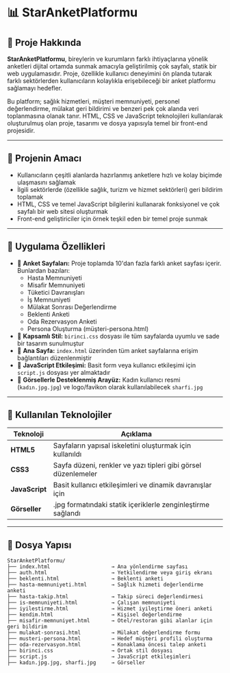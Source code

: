 
# 📊 StarAnketPlatformu

## 📝 Proje Hakkında

**StarAnketPlatformu**, bireylerin ve kurumların farklı ihtiyaçlarına yönelik anketleri dijital ortamda sunmak amacıyla geliştirilmiş çok sayfalı, statik bir web uygulamasıdır. Proje, özellikle kullanıcı deneyimini ön planda tutarak farklı sektörlerden kullanıcıların kolaylıkla erişebileceği bir anket platformu sağlamayı hedefler.

Bu platform; sağlık hizmetleri, müşteri memnuniyeti, personel değerlendirme, mülakat geri bildirimi ve benzeri pek çok alanda veri toplanmasına olanak tanır. HTML, CSS ve JavaScript teknolojileri kullanılarak oluşturulmuş olan proje, tasarımı ve dosya yapısıyla temel bir front-end projesidir.

---

## 🎯 Projenin Amacı

- Kullanıcıların çeşitli alanlarda hazırlanmış anketlere hızlı ve kolay biçimde ulaşmasını sağlamak
- İlgili sektörlerde (özellikle sağlık, turizm ve hizmet sektörleri) geri bildirim toplamak
- HTML, CSS ve temel JavaScript bilgilerini kullanarak fonksiyonel ve çok sayfalı bir web sitesi oluşturmak
- Front-end geliştiriciler için örnek teşkil eden bir temel proje sunmak

---

## 🚀 Uygulama Özellikleri

- 🔹 **Anket Sayfaları:** Proje toplamda 10'dan fazla farklı anket sayfası içerir. Bunlardan bazıları:
  - Hasta Memnuniyeti
  - Misafir Memnuniyeti
  - Tüketici Davranışları
  - İş Memnuniyeti
  - Mülakat Sonrası Değerlendirme
  - Beklenti Anketi
  - Oda Rezervasyon Anketi
  - Persona Oluşturma (müşteri-persona.html)
- 🔹 **Kapsamlı Stil:** `birinci.css` dosyası ile tüm sayfalarda uyumlu ve sade bir tasarım sunulmuştur
- 🔹 **Ana Sayfa:** `index.html` üzerinden tüm anket sayfalarına erişim bağlantıları düzenlenmiştir
- 🔹 **JavaScript Etkileşimi:** Basit form veya kullanıcı etkileşimi için `script.js` dosyası yer almaktadır
- 🔹 **Görsellerle Desteklenmiş Arayüz:** Kadın kullanıcı resmi (`kadın.jpg.jpg`) ve logo/favikon olarak kullanılabilecek `sharfi.jpg`

---

## 🧰 Kullanılan Teknolojiler

| Teknoloji     | Açıklama                                                     |
|---------------|--------------------------------------------------------------|
| **HTML5**     | Sayfaların yapısal iskeletini oluşturmak için kullanıldı     |
| **CSS3**      | Sayfa düzeni, renkler ve yazı tipleri gibi görsel düzenlemeler |
| **JavaScript**| Basit kullanıcı etkileşimleri ve dinamik davranışlar için    |
| **Görseller** | .jpg formatındaki statik içeriklerle zenginleştirme sağlandı |

---

## 📂 Dosya Yapısı

```
StarAnketPlatformu/
├── index.html                    → Ana yönlendirme sayfası
├── auth.html                     → Yetkilendirme veya giriş ekranı
├── beklenti.html                 → Beklenti anketi
├── hasta-memnuniyeti.html        → Sağlık hizmeti değerlendirme anketi
├── hasta-takip.html              → Takip süreci değerlendirmesi
├── is-memnuniyeti.html           → Çalışan memnuniyeti
├── iyilestirme.html              → Hizmet iyileştirme öneri anketi
├── kendim.html                   → Kişisel değerlendirme
├── misafir-memnuniyet.html       → Otel/restoran gibi alanlar için geri bildirim
├── mulakat-sonrasi.html          → Mülakat değerlendirme formu
├── musteri-persona.html          → Hedef müşteri profili oluşturma
├── oda-rezervasyon.html          → Konaklama öncesi talep anketi
├── birinci.css                   → Ortak stil dosyası
├── script.js                     → JavaScript etkileşimleri
├── kadın.jpg.jpg, sharfi.jpg     → Görseller
```
